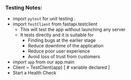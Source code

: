 ### Testing Notes:
- import `pytest` for unit testing .
- import `TestClient` from fastapi.testclient
  - This will test the app without launching any server
  - It tests directly and it is suitable for
    - Finding bugs at the earlier stage
    - Reduce downtime of the application
    - Reduce poor user experience
    - Avoid loss of trust from customers
- import `app` from our app.main
- Client = TestClient(app) [ # variable declared ]
- Start a Health Check 
